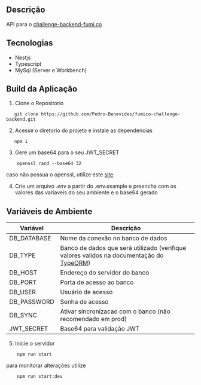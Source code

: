 ## Descrição

API para o [challenge-backend-fumi.co](https://github.com/fumi-co/fumico-challenge/blob/master/BACKEND.md)

## Tecnologias

- Nestjs
- Typescript
- MySql (Server e Workbench)

## Build da Aplicação

1. Clone o Repositorio

```
   git clone https://github.com/Pedro-Benevides/fumico-challenge-backend.git

```

2. Acesse o diretorio do projeto e instale as dependencias

```
   npm i

```

3. Gere um base64 para o seu JWT_SECRET

```
    openssl rand --base64 32
```

caso não possua o openssl, utilize este [site](https://generate.plus/en/base64)

4. Crie um arquivo _.env_ a partir do .env.example e preencha com os valores das variaveis do seu ambiente e o base64 gerado

<h2 id="variaveis-ambiente">Variáveis de Ambiente</h2>

| Variável    | Descrição                                                                                                                   |
| ----------- | --------------------------------------------------------------------------------------------------------------------------- |
| DB_DATABASE | Nome da conexão no banco de dados                                                                                           |
| DB_TYPE     | Banco de dados que será utilizado (verifique valores validos na documentação do [TypeORM](https://typeorm.io/#quick-start)) |
| DB_HOST     | Endereço do servidor do banco                                                                                               |
| DB_PORT     | Porta de acesso ao banco                                                                                                    |
| DB_USER     | Usuário de acesso                                                                                                           |
| DB_PASSWORD | Senha de acesso                                                                                                             |
| DB_SYNC     | Ativar sincronizacao com o banco (não recomendado em prod)                                                                  |
| JWT_SECRET  | Base64 para validação JWT                                                                                                   |

5. Inicie o servidor

```
    npm run start
```

para monitorar alterações utilize

```
    npm run start:dev
```
